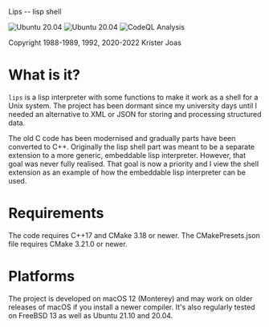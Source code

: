 Lips -- lisp shell

![Ubuntu 20.04](https://github.com/kuriboshi/lips/actions/workflows/ubuntu-18.04.yml/badge.svg)
![Ubuntu 20.04](https://github.com/kuriboshi/lips/actions/workflows/ubuntu-20.04.yml/badge.svg)
![CodeQL Analysis](https://github.com/kuriboshi/lips/actions/workflows/codeql-analysis.yml/badge.svg)

Copyright 1988-1989, 1992, 2020-2022 Krister Joas

# What is it?

`lips` is a lisp interpreter with some functions to make it work as a
shell for a Unix system.  The project has been dormant since my
university days until I needed an alternative to XML or JSON for
storing and processing structured data.

The old C code has been modernised and gradually parts have been
converted to C++.  Originally the lisp shell part was meant to be a
separate extension to a more generic, embeddable lisp interpreter.
However, that goal was never fully realised.  That goal is now a
priority and I view the shell extension as an example of how the
embeddable lisp interpreter can be used.

# Requirements

The code requires C++17 and CMake 3.18 or newer. The CMakePresets.json
file requires CMake 3.21.0 or newer.

# Platforms

The project is developed on macOS 12 (Monterey) and may work on older
releases of macOS if you install a newer compiler.
It's also regularly tested on FreeBSD 13 as well as Ubuntu 21.10 and
20.04.
